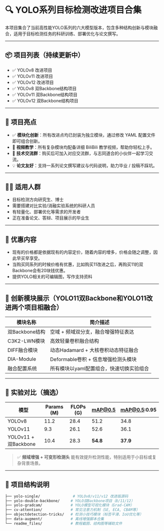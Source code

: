 # 🔍 YOLO系列目标检测改进项目合集

本项目集合了当前高性能YOLO系列的六大模型版本，包含多种结构创新与模块融合，适用于目标检测任务的科研训练、部署优化与论文撰写。  

---

## 📦 项目列表（持续更新中）

- ✅ YOLOv8 改进项目
- ✅ YOLOv11 改进项目
- ✅ YOLOv12 改进项目
- ✅ YOLOv8 双Backbone结构项目
- ✅ YOLOv11 双Backbone结构项目
- ✅ YOLOv12 双Backbone结构项目

---

## 🧱 项目亮点

- ✅ **模块化创新**：所有改进点均已封装为独立模块，通过修改 YAML 配置文件即可组合创新。
- 🎥 **视频教学**：所有复杂模块均配备详细 BiliBili 教学视频，帮助你轻松上手。
- 💬 **技术交流群**：购买后可加入对应交流群，与志同道合的小伙伴一起学习交流。
- 💡 **论文友好**：支持一系列论文撰写建议与代码说明，助力毕业 / 投稿不踩坑。

---

## 👨‍🔬 适用人群

- 目标检测方向研究生、博士
- 需要搭建对比实验/消融实验系统的科研人员
- 有轻量化、部署优化等需求的开发者
- 正在准备论文、答辩、项目展示的毕业生

---

## 🎁 优惠内容

- 现有的价格都是依据现有的内容定价，随着内容的增多，价格会随之调整，因此早买早享受。
- 当购买同系列的时候价格有优惠，比如购买11改进之后，再购买11的双Backbone会有20块钱优惠。
- 提供YOLO相关的可编辑图，写作支持资料

---

## 🧠 创新模块展示（YOLO11双Backbone和YOLO11改进两个项目相融合）

| 模块名称           | 简介描述                                     |
|--------------------|----------------------------------------------|
| 双Backbone结构     | 空域 + 频域双分支，融合增强特征表达           |
| C3K2-LWN模块        | 高效轻量卷积融合结构                         |
| DIFF融合模块       | 动态Hadamard + 大核卷积动态特征融合         |
| DIA-Module         | Deformable卷积 + 信息增强检测头模块         |
| 融合配置系统       | 所有模块以yaml配置组合，快速切换实验组合     |

---

## 🔬 实验对比（摘选）

| 模型                   | Params (M) | FLOPs (G) | mAP@0.5 | mAP@0.5:0.95 |
|------------------------|------------|-----------|---------|----------------|
| YOLOv8                 | 11.2       | 28.4      | 51.2    | 34.8           |
| YOLOv11                | 9.3        | 26.1      | 52.6    | 36.1           |
| YOLOv11 + 双Backbone   | 10.4       | 28.3      | **54.8** | **37.9**       |

> ✅ **频域增强 + 可变形检测头** 能有效提升检测性能，特别适用于小目标或复杂背景场景。

---

## 📁 项目结构说明

```bash
├── yolo-single/               # YOLOv8/v11/v12 改进版源码
├── yolo-double-backbone/     # YOLO双Backbone项目（8/11/12）
├── yolo-gradcam/             # YOLO模型可视化模块（Grad-CAM）
├── cv-attention/             # 常见注意力机制（SE, ECA, CBAM等）
├── objectdetection-tricks/   # 检测小技巧模块（标签平滑、IoU优化等）
├── data-augment/             # 离线增强脚本合集
└── readme_files/             # 教程截图、结构图等辅助文件
